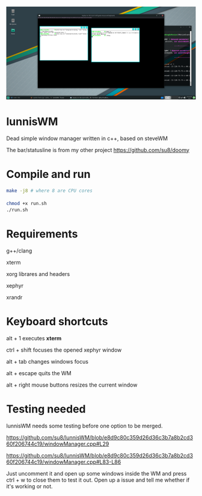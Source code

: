 ![](pic.png)

# lunnisWM
Dead simple window manager written in c++, based on steveWM

The bar/statusline is from my other project https://github.com/su8/doomy

# Compile and run

```bash
make -j8 # where 8 are CPU cores

chmod +x run.sh
./run.sh
```

# Requirements

g++/clang

xterm

xorg librares and headers

xephyr

xrandr

# Keyboard shortcuts

alt + 1 executes **xterm**

ctrl + shift focuses the opened xephyr window

alt + tab changes windows focus

alt + escape quits the WM

alt + right mouse buttons resizes the current window

# Testing needed

lunnisWM needs some testing before one option to be merged.

https://github.com/su8/lunnisWM/blob/e8d9c80c359d26d36c3b7a8b2cd360f206744c19/windowManager.cpp#L29

https://github.com/su8/lunnisWM/blob/e8d9c80c359d26d36c3b7a8b2cd360f206744c19/windowManager.cpp#L83-L86

Just uncomment it and open up some windows inside the WM and press ctrl + w to close them to test it out. Open up a issue and tell me whether if it's working or not.
